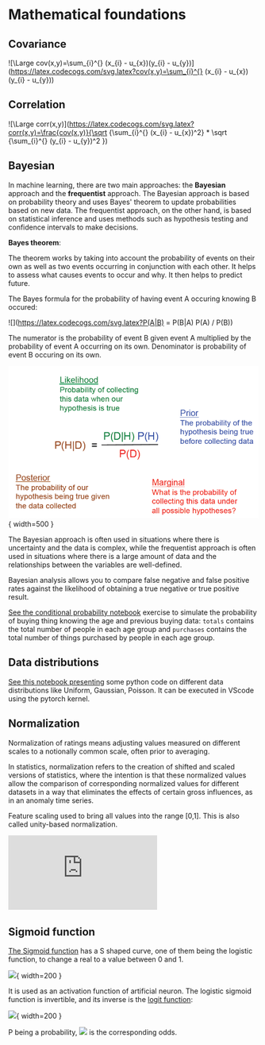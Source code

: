 # Mathematical foundations

## Covariance

![\Large cov(x,y)=\sum_{i}^{} (x_{i} - u_{x})(y_{i} - u_{y})](https://latex.codecogs.com/svg.latex?cov(x,y)=\sum_{i}^{} (x_{i} - u_{x})(y_{i} - u_{y}))

## Correlation

![\Large corr(x,y)](https://latex.codecogs.com/svg.latex?corr(x,y)=\frac{cov(x,y)}{\sqrt {\sum_{i}^{} (x_{i} - u_{x})^2} * \sqrt {\sum_{i}^{} (y_{i} - u_{y})^2 }) 

## Bayesian

In machine learning, there are two main approaches: the **Bayesian** approach and the **frequentist** approach. The Bayesian approach is based on probability theory and uses Bayes' theorem to update probabilities based on new data. The frequentist approach, on the other hand, is based on statistical inference and uses methods such as hypothesis testing and confidence intervals to make decisions.

**Bayes theorem**:

The theorem works by taking into account the probability of events on their own as well as two events occurring in conjunction with each other. It helps to assess what causes events to occur and why. It then helps to predict future.

The Bayes formula for the probability of having event A occuring knowing B occured:

![](https://latex.codecogs.com/svg.latex?P(A|B) = P(B|A) P(A) / P(B))

The numerator is the probability of event B given event A multiplied by the probability of event A occurring on its own. Denominator is probability of event B occuring on its own.

![](./images/bayen.png){ width=500 }

The Bayesian approach is often used in situations where there is uncertainty and the data is complex, while the frequentist approach is often used in situations where there is a large amount of data and the relationships between the variables are well-defined.

Bayesian analysis allows you to compare false negative and false positive rates against the likelihood of obtaining a true negative or true positive result.

[See the conditional probability notebook](https://github.com/jbcodeforce/ML-studies/blob/master/notebooks/ConditionalProbabilityExercise.ipynb) exercise to simulate the probability of buying thing knowing the age and previous buying data: `totals` contains the total number of people in each age group and `purchases` contains the total number of things purchased by people in each age group.

## Data distributions

[See this notebook presenting](https://github.com/jbcodeforce/ML-studies/blob/master/notebooks/Distributions.ipynb) some python code on different data distributions like Uniform, Gaussian, Poisson. It can be executed in VScode using the pytorch kernel.

## Normalization

Normalization of ratings means adjusting values measured on different scales to a notionally common scale, often prior to averaging.

In statistics, normalization refers to the creation of shifted and scaled versions of statistics,
where the intention is that these normalized values allow the comparison of corresponding normalized values for different
 datasets in a way that eliminates the effects of certain gross influences, as in an anomaly time series.

Feature scaling used to bring all values into the range [0,1]. This is also called unity-based normalization.

![](https://latex.codecogs.com/svg.latex?X'=(X-Xmin)/(Xmax-Xmin))

## Sigmoid function

[The Sigmoid function](https://en.wikipedia.org/wiki/Sigmoid_function) has a S shaped curve, one of them being the logistic function, to change a real to a value between 0 and 1.

![](https://latex.codecogs.com/svg.latex?\phi(z)=\frac{1}{(1+e^{-z})}){ width=200 }

It is used as an activation function of artificial neuron. The logistic sigmoid function is invertible, and its inverse is the [logit function](https://en.wikipedia.org/wiki/Logit):

![](https://latex.codecogs.com/svg.latex?logit(p)=\log_{e}{\frac{p}{1-p}}){ width=200 }

P being a probability, ![](https://latex.codecogs.com/svg.latex?{\frac{p}{1-p}}) is the corresponding odds.